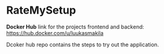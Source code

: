 # RateMySetup

<b>Docker Hub</b> link for the projects frontend and backend: https://hub.docker.com/u/luukasmakila

Dcoker hub repo contains the steps to try out the application.
